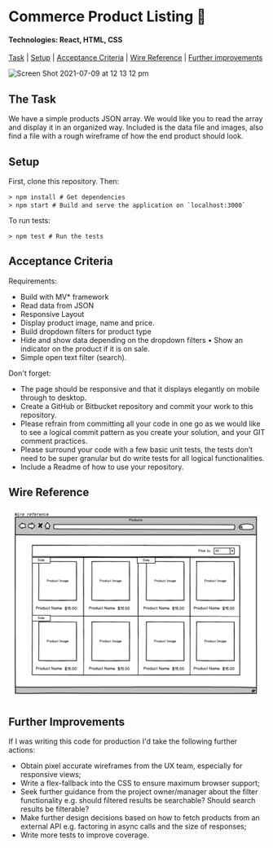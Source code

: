 # Commerce Product Listing 🍺

#### Technologies: React, HTML, CSS

[Task](#Task) | [Setup](#Setup) | [Acceptance Criteria](#Acceptance_Criteria) | [Wire Reference](#Wire_Reference) | [Further improvements](#Further_Improvements)

![Screen Shot 2021-07-09 at 12 13 12 pm](https://user-images.githubusercontent.com/39909629/125069805-25064a80-e0af-11eb-882d-14e16b350a32.png)

## <a name="Task">The Task</a>

We have a simple products JSON array. We would like you to read the array and display it in an organized way. Included is the data file and images, also find a file with a rough wireframe of how the end product should look.

## <a name="Setup">Setup</a>

First, clone this repository. Then:

```
> npm install # Get dependencies
> npm start # Build and serve the application on `localhost:3000`
```
To run tests:
```
> npm test # Run the tests
```

## <a name="Acceptance_Criteria">Acceptance Criteria</a>

Requirements:
- Build with MV* framework
- Read data from JSON
- Responsive Layout
- Display product image, name and price.
- Build dropdown filters for product type
- Hide and show data depending on the dropdown filters • Show an indicator on the product if it is on sale.
- Simple open text filter (search).

Don't forget:

- The page should be responsive and that it displays elegantly on mobile through to desktop.
- Create a GitHub or Bitbucket repository and commit your work to this repository.
- Please refrain from committing all your code in one go as we would like to see a logical commit pattern as you create your solution, and your GIT comment practices.
- Please surround your code with a few basic unit tests, the tests don’t need to be super granular but do write tests for all logical functionalities.
- Include a Readme of how to use your repository.

## <a name="Wire_Reference">Wire Reference</a>

![Wire_Reference](./Wire_Reference.png "Wire Reference")

## <a name="Further_Improvements">Further Improvements</a>

If I was writing this code for production I'd take the following further actions:

- Obtain pixel accurate wireframes from the UX team, especially for responsive views;
- Write a flex-fallback into the CSS to ensure maximum browser support;
- Seek further guidance from the project owner/manager about the filter functionality e.g. should filtered results be searchable? Should search results be filterable? 
- Make further design decisions based on how to fetch products from an external API e.g. factoring in async calls and the size of responses;
- Write more tests to improve coverage.


